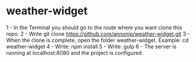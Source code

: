# weather-widget

1 - In the Terminal you should go to the route where you want clone this repo.
2 - Write git clone https://github.com/annonip/weather-widget.git
3 - When the clone is complete, open the folder weather-widget. Example: cd weather-widget
4 - Write: npm install
5 - Write: gulp
6 - The server is running at localhost:8080 and the project is configured.
